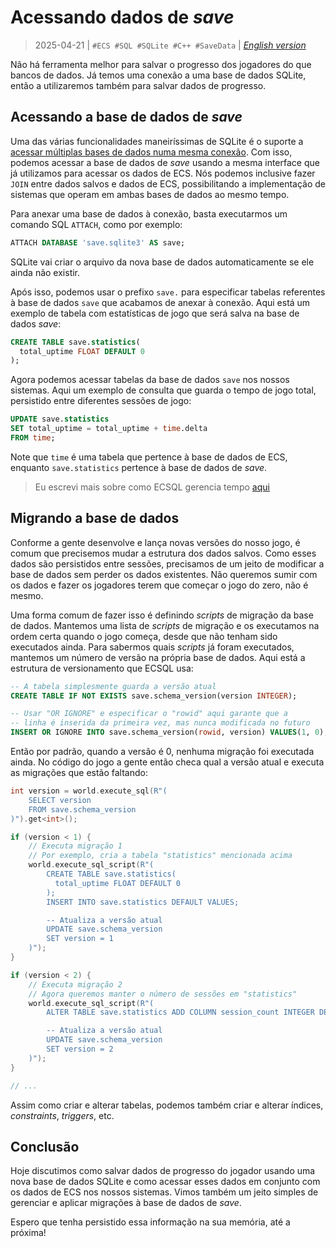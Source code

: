 # Acessando dados de *save*
> 2025-04-21 | `#ECS #SQL #SQLite #C++ #SaveData` | [*English version*](06-accessing-save-data-en.md)

Não há ferramenta melhor para salvar o progresso dos jogadores do que bancos de dados.
Já temos uma conexão a uma base de dados SQLite, então a utilizaremos também para salvar dados de progresso.


## Acessando a base de dados de *save*
Uma das várias funcionalidades maneiríssimas de SQLite é o suporte a [acessar múltiplas bases de dados numa mesma conexão](https://sqlite.org/lang_attach.html).
Com isso, podemos acessar a base de dados de *save* usando a mesma interface que já utilizamos para acessar os dados de ECS.
Nós podemos inclusive fazer `JOIN` entre dados salvos e dados de ECS, possibilitando a implementação de sistemas que operam em ambas bases de dados ao mesmo tempo.

Para anexar uma base de dados à conexão, basta executarmos um comando SQL `ATTACH`, como por exemplo:
```sql
ATTACH DATABASE 'save.sqlite3' AS save;
```
SQLite vai criar o arquivo da nova base de dados automaticamente se ele ainda não existir.

Após isso, podemos usar o prefixo `save.` para especificar tabelas referentes à base de dados `save` que acabamos de anexar à conexão.
Aqui está um exemplo de tabela com estatísticas de jogo que será salva na base de dados *save*:
```sql
CREATE TABLE save.statistics(
  total_uptime FLOAT DEFAULT 0
);
```

Agora podemos acessar tabelas da base de dados `save` nos nossos sistemas.
Aqui um exemplo de consulta que guarda o tempo de jogo total, persistido entre diferentes sessões de jogo:
```sql
UPDATE save.statistics
SET total_uptime = total_uptime + time.delta
FROM time;
```
Note que `time` é uma tabela que pertence à base de dados de ECS, enquanto `save.statistics` pertence à base de dados de *save*.

> Eu escrevi mais sobre como ECSQL gerencia tempo [aqui](04-tracking-time-pt.md)


## Migrando a base de dados
Conforme a gente desenvolve e lança novas versões do nosso jogo, é comum que precisemos mudar a estrutura dos dados salvos.
Como esses dados são persistidos entre sessões, precisamos de um jeito de modificar a base de dados sem perder os dados existentes.
Não queremos sumir com os dados e fazer os jogadores terem que começar o jogo do zero, não é mesmo.

Uma forma comum de fazer isso é definindo *scripts* de migração da base de dados.
Mantemos uma lista de *scripts* de migração e os executamos na ordem certa quando o jogo começa, desde que não tenham sido executados ainda.
Para sabermos quais *scripts* já foram executados, mantemos um número de versão na própria base de dados.
Aqui está a estrutura de versionamento que ECSQL usa:
```sql
-- A tabela simplesmente guarda a versão atual
CREATE TABLE IF NOT EXISTS save.schema_version(version INTEGER);

-- Usar "OR IGNORE" e especificar o "rowid" aqui garante que a
-- linha é inserida da primeira vez, mas nunca modificada no futuro
INSERT OR IGNORE INTO save.schema_version(rowid, version) VALUES(1, 0);
```

Então por padrão, quando a versão é 0, nenhuma migração foi executada ainda.
No código do jogo a gente então checa qual a versão atual e executa as migrações que estão faltando:
```cpp
int version = world.execute_sql(R"(
    SELECT version
    FROM save.schema_version
)").get<int>();

if (version < 1) {
    // Executa migração 1
    // Por exemplo, cria a tabela "statistics" mencionada acima
    world.execute_sql_script(R"(
        CREATE TABLE save.statistics(
          total_uptime FLOAT DEFAULT 0
        );
        INSERT INTO save.statistics DEFAULT VALUES;

        -- Atualiza a versão atual
        UPDATE save.schema_version
        SET version = 1
    )");
}

if (version < 2) {
    // Executa migração 2
    // Agora queremos manter o número de sessões em "statistics"
    world.execute_sql_script(R"(
        ALTER TABLE save.statistics ADD COLUMN session_count INTEGER DEFAULT 0;

        -- Atualiza a versão atual
        UPDATE save.schema_version
        SET version = 2
    )");
}

// ...
```

Assim como criar e alterar tabelas, podemos também criar e alterar índices, *constraints*, *triggers*, etc.


## Conclusão
Hoje discutimos como salvar dados de progresso do jogador usando uma nova base de dados SQLite e como acessar esses dados em conjunto com os dados de ECS nos nossos sistemas.
Vimos também um jeito simples de gerenciar e aplicar migrações à base de dados de *save*.

Espero que tenha persistido essa informação na sua memória, até a próxima!
